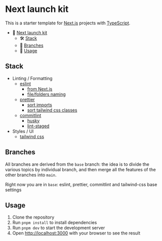 # Next launch kit

This is a starter template for [Next.js](https://nextjs.org/) projects with [TypeScript](https://www.typescriptlang.org/).

- 🏁 [Next launch kit](#title)
  - 🛠 [Stack](#stack)
  - 🌱 [Branches](#branches)
  - 🧪 [Usage](#usage)

## Stack

- Linting / Formatting
  - [eslint](https://www.npmjs.com/package/eslint)
    - [from Next.js](https://nextjs.org/docs/app/building-your-application/configuring/eslint#prettier)
    - [file/folders naming](https://www.npmjs.com/package/eslint-plugin-check-file)
  - [prettier](https://www.npmjs.com/package/prettier)
    - [sort imports](https://www.npmjs.com/package/@trivago/prettier-plugin-sort-imports)
    - [sort tailwind css classes](https://www.npmjs.com/package/prettier-plugin-tailwindcss)
  - [commitlint](https://www.npmjs.com/package/commitlint)
    - [husky](https://www.npmjs.com/package/husky)
    - [lint-staged](https://www.npmjs.com/package/lint-staged)
- Styles / UI
  - [tailwind css](https://www.npmjs.com/package/tailwindcss)

## Branches

All branches are derived from the `base` branch: the idea is to divide the various topics by individual branch, and then merge all the features of the other branches into `main`.

Right now you are in `base`: eslint, prettier, commitlint and tailwind-css base settings

## Usage

1. Clone the repository
2. Run `pnpm install` to install dependencies
3. Run `pnpm dev` to start the development server
4. Open [http://localhost:3000](http://localhost:3000) with your browser to see the result
